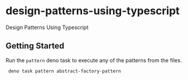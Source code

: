 # design-patterns-using-typescript

Design Patterns Using Typescript

## Getting Started

Run the `pattern` deno task to execute any of the patterns from the files.

` deno task pattern abstract-factory-pattern`